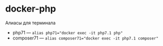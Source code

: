 # docker-php

Алиасы для терминала
 - php71 — ``alias php71="docker exec -it php7.1 php"``
 - composer71 — ``alias composer71="docker exec -it php7.1 composer"``